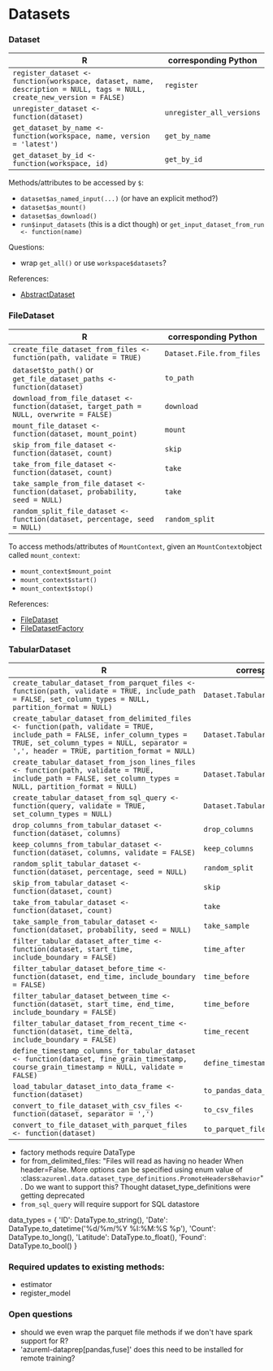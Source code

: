 # Datasets

### Dataset

 R  | corresponding Python
--- | -------------------- 
`register_dataset <- function(workspace, dataset, name, description = NULL, tags = NULL, create_new_version = FALSE)` | `register`
`unregister_dataset <- function(dataset)` | `unregister_all_versions`
`get_dataset_by_name <- function(workspace, name, version = 'latest')` | `get_by_name`
`get_dataset_by_id <- function(workspace, id)` | `get_by_id`

Methods/attributes to be accessed by `$`:
- `dataset$as_named_input(...)` (or have an explicit method?)
- `dataset$as_mount()`
- `dataset$as_download()`
- `run$input_datasets` (this is a dict though) or `get_input_dataset_from_run <- function(name)`

Questions:
- wrap `get_all()` or use `workspace$datasets`?

References:
- [AbstractDataset](https://docs.microsoft.com/en-us/python/api/azureml-core/azureml.data.abstract_dataset.abstractdataset?view=azure-ml-py)

### FileDataset

R   | corresponding Python
--- | --------------------
`create_file_dataset_from_files <- function(path, validate = TRUE)` | `Dataset.File.from_files`
`dataset$to_path()` or `get_file_dataset_paths <- function(dataset)` | `to_path`
`download_from_file_dataset <- function(dataset, target_path = NULL, overwrite = FALSE)` | `download`
`mount_file_dataset <- function(dataset, mount_point)` | `mount`
`skip_from_file_dataset <- function(dataset, count)` | `skip`
`take_from_file_dataset <- function(dataset, count)` | `take`
`take_sample_from_file_dataset <- function(dataset, probability, seed = NULL)` | `take`
`random_split_file_dataset <- function(dataset, percentage, seed = NULL)` | `random_split`

To access methods/attributes of `MountContext`, given an `MountContext`object called `mount_context`:
- `mount_context$mount_point`
- `mount_context$start()`
- `mount_context$stop()`

References:
- [FileDataset](https://docs.microsoft.com/en-us/python/api/azureml-core/azureml.data.filedataset?view=azure-ml-py)
- [FileDatasetFactory](https://docs.microsoft.com/en-us/python/api/azureml-core/azureml.data.dataset_factory.filedatasetfactory?view=azure-ml-py)

### TabularDataset

R   | corresponding Python
--- | --------------------
`create_tabular_dataset_from_parquet_files <- function(path, validate = TRUE, include_path = FALSE, set_column_types = NULL, partition_format = NULL)` | `Dataset.Tabular.from_parquet_files`
`create_tabular_dataset_from_delimited_files <- function(path, validate = TRUE, include_path = FALSE, infer_column_types = TRUE, set_column_types = NULL, separator = ',', header = TRUE, partition_format = NULL)` | `Dataset.Tabular.from_delimited_files`
`create_tabular_dataset_from_json_lines_files <- function(path, validate = TRUE, include_path = FALSE, set_column_types = NULL, partition_format = NULL)` | `Dataset.Tabular.from_json_lines_files`
`create_tabular_dataset_from_sql_query <- function(query, validate = TRUE, set_column_types = NULL)` | `Dataset.Tabular.from_sql_query`
`drop_columns_from_tabular_dataset <- function(dataset, columns)` | `drop_columns`
`keep_columns_from_tabular_dataset <- function(dataset, columns, validate = FALSE)` | `keep_columns`
`random_split_tabular_dataset <- function(dataset, percentage, seed = NULL)` | `random_split`
`skip_from_tabular_dataset <- function(dataset, count)` | `skip`
`take_from_tabular_dataset <- function(dataset, count)` | `take`
`take_sample_from_tabular_dataset <- function(dataset, probability, seed = NULL)` | `take_sample`
`filter_tabular_dataset_after_time <- function(dataset, start_time, include_boundary = FALSE)` | `time_after`
`filter_tabular_dataset_before_time <- function(dataset, end_time, include_boundary = FALSE)` | `time_before`
`filter_tabular_dataset_between_time <- function(dataset, start_time, end_time, include_boundary = FALSE)` | `time_before`
`filter_tabular_dataset_from_recent_time <- function(dataset, time_delta, include_boundary = FALSE)` | `time_recent`
`define_timestamp_columns_for_tabular_dataset <- function(dataset, fine_grain_timestamp, course_grain_timestamp = NULL, validate = FALSE)` | `define_timestamp_columns`
`load_tabular_dataset_into_data_frame <- function(dataset)` | `to_pandas_data_frame`
`convert_to_file_dataset_with_csv_files <- function(dataset, separator = ',')` | `to_csv_files`
`convert_to_file_dataset_with_parquet_files <- function(dataset)` | `to_parquet_files`

- factory methods require DataType
- for from_delimited_files: "Files will read as having no header When header=False. More options can be specified using enum value of :class:`azureml.data.dataset_type_definitions.PromoteHeadersBehavior`". Do we want to support this? Thought dataset_type_definitions were getting deprecated
- `from_sql_query` will require support for SQL datastore


data_types = {
                    'ID': DataType.to_string(),
                    'Date': DataType.to_datetime('%d/%m/%Y %I:%M:%S %p'),
                    'Count': DataType.to_long(),
                    'Latitude': DataType.to_float(),
                    'Found': DataType.to_bool()
                }
                
 ### Required updates to existing methods:
 - estimator
 - register_model
                
 ### Open questions
 - should we even wrap the parquet file methods if we don't have spark support for R?
 - 'azureml-dataprep[pandas,fuse]' does this need to be installed for remote training?
